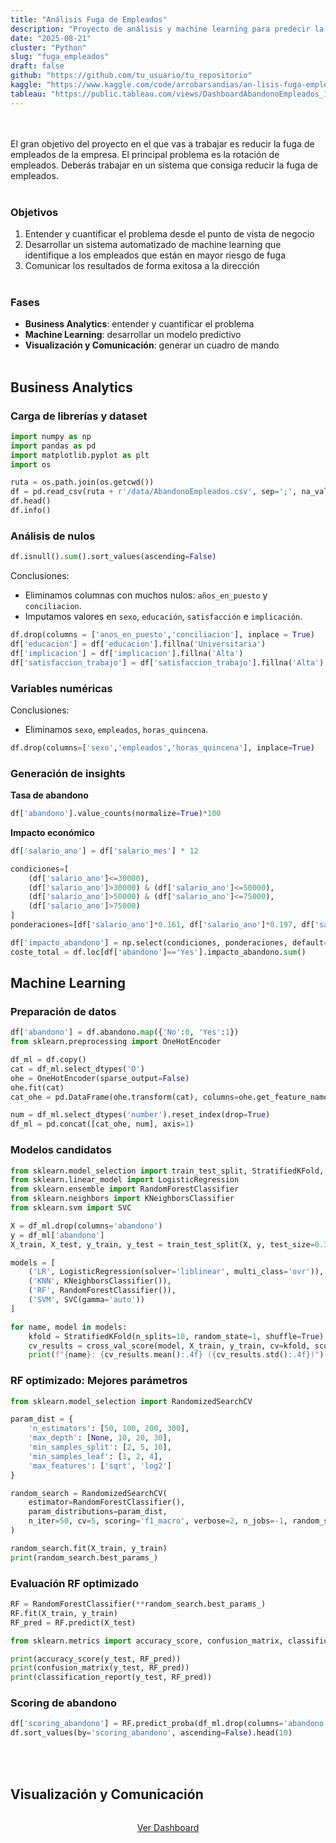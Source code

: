 ```yaml
---
title: "Análisis Fuga de Empleados"
description: "Proyecto de análisis y machine learning para predecir la fuga de empleados, medir su impacto económico y proponer estrategias de retención."
date: "2025-08-21"
cluster: "Python"
slug: "fuga_empleados"
draft: false
github: "https://github.com/tu_usuario/tu_repositorio"
kaggle: "https://www.kaggle.com/code/arrobarsandias/an-lisis-fuga-empleados"
tableau: "https://public.tableau.com/views/DashboardAbandonoEmpleados_17549150031180/Dashboard1?:showVizHome=no&:embed=true"
---
```


<!-- # Emulación de una semana de trabajo en DataScientist -->
<br><br>
El gran objetivo del proyecto en el que vas a trabajar es reducir la fuga de empleados de la empresa. 
El principal problema es la rotación de empleados. Deberás trabajar en un sistema que consiga reducir la fuga de empleados.
<br><br>

### Objetivos<br>
1. Entender y cuantificar el problema desde el punto de vista de negocio
2. Desarrollar un sistema automatizado de machine learning que identifique a los empleados que están en mayor riesgo de fuga
3. Comunicar los resultados de forma exitosa a la dirección
<br><br>

### Fases<br>
- **Business Analytics**: entender y cuantificar el problema
- **Machine Learning**: desarrollar un modelo predictivo
- **Visualización y Comunicación**: generar un cuadro de mando
<br><br>


## Business Analytics<br>

### Carga de librerías y dataset

```python
import numpy as np
import pandas as pd 
import matplotlib.pyplot as plt
import os

ruta = os.path.join(os.getcwd())
df = pd.read_csv(ruta + r'/data/AbandonoEmpleados.csv', sep=';', na_values='#N/D')
df.head()
df.info()
```

### Análisis de nulos
```python
df.isnull().sum().sort_values(ascending=False)
```

Conclusiones:
- Eliminamos columnas con muchos nulos: `años_en_puesto` y `conciliacion`.
- Imputamos valores en `sexo`, `educación`, `satisfacción` e `implicación`.

```python
df.drop(columns = ['anos_en_puesto','conciliacion'], inplace = True)
df['educacion'] = df['educacion'].fillna('Universitaria')
df['implicacion'] = df['implicacion'].fillna('Alta')
df['satisfaccion_trabajo'] = df['satisfaccion_trabajo'].fillna('Alta')
```

### Variables numéricas
Conclusiones:
- Eliminamos `sexo`, `empleados`, `horas_quincena`.

```python
df.drop(columns=['sexo','empleados','horas_quincena'], inplace=True)
```

### Generación de insights
**Tasa de abandono**
```python
df['abandono'].value_counts(normalize=True)*100
```

**Impacto económico**
```python
df['salario_ano'] = df['salario_mes'] * 12

condiciones=[
    (df['salario_ano']<=30000),
    (df['salario_ano']>30000) & (df['salario_ano']<=50000),
    (df['salario_ano']>50000) & (df['salario_ano']<=75000),
    (df['salario_ano']>75000)
]
ponderaciones=[df['salario_ano']*0.161, df['salario_ano']*0.197, df['salario_ano']*0.204, df['salario_ano']*0.21]

df['impacto_abandono'] = np.select(condiciones, ponderaciones, default=-999)
coste_total = df.loc[df['abandono']=='Yes'].impacto_abandono.sum()
```

## Machine Learning

### Preparación de datos
```python
df['abandono'] = df.abandono.map({'No':0, 'Yes':1})
from sklearn.preprocessing import OneHotEncoder

df_ml = df.copy()
cat = df_ml.select_dtypes('O')
ohe = OneHotEncoder(sparse_output=False)
ohe.fit(cat)
cat_ohe = pd.DataFrame(ohe.transform(cat), columns=ohe.get_feature_names_out(cat.columns)).reset_index(drop=True)

num = df_ml.select_dtypes('number').reset_index(drop=True)
df_ml = pd.concat([cat_ohe, num], axis=1)
```

### Modelos candidatos
```python
from sklearn.model_selection import train_test_split, StratifiedKFold, cross_val_score
from sklearn.linear_model import LogisticRegression
from sklearn.ensemble import RandomForestClassifier
from sklearn.neighbors import KNeighborsClassifier
from sklearn.svm import SVC

X = df_ml.drop(columns='abandono')
y = df_ml['abandono']
X_train, X_test, y_train, y_test = train_test_split(X, y, test_size=0.3, random_state=42)

models = [
    ('LR', LogisticRegression(solver='liblinear', multi_class='ovr')),
    ('KNN', KNeighborsClassifier()),
    ('RF', RandomForestClassifier()),
    ('SVM', SVC(gamma='auto'))
]

for name, model in models:
    kfold = StratifiedKFold(n_splits=10, random_state=1, shuffle=True)
    cv_results = cross_val_score(model, X_train, y_train, cv=kfold, scoring='accuracy')
    print(f"{name}: {cv_results.mean():.4f} ({cv_results.std():.4f})")
```

### RF optimizado: Mejores parámetros
```python
from sklearn.model_selection import RandomizedSearchCV

param_dist = {
    'n_estimators': [50, 100, 200, 300],
    'max_depth': [None, 10, 20, 30],
    'min_samples_split': [2, 5, 10],
    'min_samples_leaf': [1, 2, 4],
    'max_features': ['sqrt', 'log2']
}

random_search = RandomizedSearchCV(
    estimator=RandomForestClassifier(), 
    param_distributions=param_dist,
    n_iter=50, cv=5, scoring='f1_macro', verbose=2, n_jobs=-1, random_state=42
)

random_search.fit(X_train, y_train)
print(random_search.best_params_)
```
### Evaluación RF optimizado
```python
RF = RandomForestClassifier(**random_search.best_params_)
RF.fit(X_train, y_train)
RF_pred = RF.predict(X_test)

from sklearn.metrics import accuracy_score, confusion_matrix, classification_report

print(accuracy_score(y_test, RF_pred))
print(confusion_matrix(y_test, RF_pred))
print(classification_report(y_test, RF_pred))
```

### Scoring de abandono
```python
df['scoring_abandono'] = RF.predict_proba(df_ml.drop(columns='abandono'))[:,1]
df.sort_values(by='scoring_abandono', ascending=False).head(10)
```
<br><br>

## Visualización y Comunicación
<div style="text-align: center; margin: 2rem 0;">
  <!-- Enlace al dashboard con estilo de botón -->
  <p>
    <a href="https://public.tableau.com/app/profile/alicia.gil.matute/viz/DashboardAbandonoEmpleados_17549150031180/Dashboard1" 
       target="_blank" class="btn-contact">
       Ver Dashboard
    </a>
  </p>


  

<!-- No es necesario porque se gestiona el tamaño en single.html -->


<!-- Dashboard centrado manualmente
<div style="text-align: center; margin: 2rem 0;">
<div style="width: 100%; max-width: 1200px; margin: 0 auto;">
  <iframe 
      src="https://public.tableau.com/views/DashboardAbandonoEmpleados_17549150031180/Dashboard1?:showVizHome=no&:embed=true"
      width="100%" height="900" frameborder="0" scrolling="no" allowfullscreen
      style="margin: 0 auto; display: block;">
  </iframe>
</div> -->